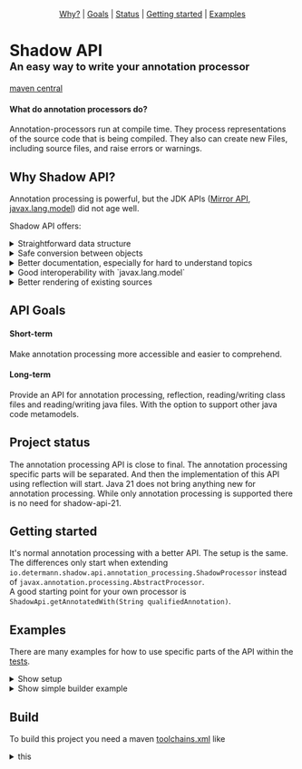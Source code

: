 <p align="center">
  <a href="#why-shadow-api">Why?</a> |
  <a href="#api-goals">Goals</a> |
  <a href="#project-status">Status</a> |
  <a href="#getting-started">Getting started</a> |
  <a href="#examples">Examples</a>
</p>

# Shadow API <br><b style="font-size: 65%">An easy way to write your annotation processor</b>

[maven central](https://central.sonatype.com/namespace/io.determann)

#### What do annotation processors do?

Annotation-processors run at compile time. They process representations of the source code that is being compiled. 
They also can create new Files, including source files, and raise errors or warnings.


## Why Shadow API?

Annotation processing is powerful, but the JDK APIs 
(<a href = "https://docs.oracle.com/javase/7/docs/jdk/api/apt/mirror/overview-summary.html">Mirror API</a>,
<a href = "https://docs.oracle.com/en/java/javase/17/docs/api/java.compiler/javax/lang/model/package-summary.html">javax.lang.model</a>)
did not age well.

Shadow API offers:

<details><summary>Straightforward data structure</summary>
<table>
<tr>
<th>Shadow API</th>
<th>JDK</th>
</tr>
<tr>
<td width="300">

- Shadow
  - Declared
    - Class 
    - Enum 
    - Record 
    - Annotation
        - AnnotationUsage
  - Array
  - Executable
    - Constructor
    - Method
  - Intersection
  - Void
  - Module
  - Package
  - RecordComponent
  - Null
  - Primitive
  - Generic
  - Wildcard
  - Variable
    - EnumConstant
    - Field
    - Parameter
</td>
<td width="300">

- TypeMirror
  - ReferenceType
    - ArrayType  
    - DeclaredType  
    - ErrorType  
    - NullType  
    - TypeVariable
  - ExecutableType
  - IntersectionType
  - NoType
  - PrimitiveType
  - UnionType
  - WildcardType
  

- AnnotationMirror


- Element
  - ExecutableElement
  - ModuleElement
  - PackageElement
  - RecordComponentElement
  - TypeElement
  - TypeParameterElement
  - VariableElement
</td>
</tr>
</table>
</details>
<details><summary>Safe conversion between objects </summary>
<br/>

**Let's say you process the following class and want to get the type of the list**

````java
import java.util.List;

class MyClass
{
   private final List<String> myField;
}
````
<br/>
<table>
<tr>
<th>Shadow API</th>
<th>JDK</th>
</tr>
<tr>
<td width="50%">

````java
class ConversionTest
{
  @Test
  void testConversion()
  {
    ProcessorTest
      .process(annotationProcessingContext ->
         {
           Shadow<TypeMirror> myField = annotationProcessingContext.getClassOrThrow("MyClass")
                                                 .getFieldOrThrow("myField")
                                                 .getType();
           //Converters limit the conversion to possible types
           Shadow<TypeMirror> genericType = convert(myField)
                   .toInterfaceOrThrow()
                   .getGenerics()
                   .get(0);
                   
           assertEquals(annotationProcessingContext.getClassOrThrow("java.lang.String"), 
                        genericType);
         })
      .withCodeToCompile("MyClass.java", """
         import java.util.List;
         class MyClass {
            private List<String> myField;
         }""")
      .compile();
  }
}
````
</td>
<td width="50%">

````java
class ConversionTest
{
  @Test
  void testConversion()
  {
    ProcessorTest
      .process(annotationProcessingContext ->
         {
           Elements elements = annotationProcessingContext.getJdkApiContext()
                                        .getProcessingEnv()
                                        .getElementUtils();
           //get a type -> Element data structure 
           List<? extends Element> myClass = elements.getTypeElement("MyClass")
                                                     .getEnclosedElements();

           //get fields of that type -> Element data structure 
           VariableElement myField = ElementFilter
                   .fieldsIn(myClass)
                   .stream()
                   .filter(field -> field.getSimpleName()
                                         .toString()
                                         .equals("myField"))
                   .findAny()
                   .orElseThrow();
           
           //get Generic -> switch to Type data structure  
           TypeMirror genericType = ((DeclaredType) myField.asType())
                   .getTypeArguments().get(0);
                   
           //switch back to Element data structure for comparison
           Element genericElement = ((DeclaredType) genericType).asElement();
           
           assertEquals(elements.getTypeElement("java.lang.String"),
                        genericElement);
         })
      .withCodeToCompile("MyClass.java", """
         import java.util.List;
         class MyClass {
            private List<String> myField;
         }""")
      .compile();
  }
}
````
</td>
</tr>
</table>
</details>
<details><summary>Better documentation, especially for hard to understand topics</summary>

<table>
<tr>
<th>Shadow API</th>
<th>JDK</th>
</tr>
<tr>
<td width="50%">

````java
public interface Shadow
{
   //...
  /**
   * Information regarding generics is lost after the compilation. For Example 
   * {@code List<String>} becomes {@code List}. This method Does the same.
   * This can be useful if you want to check if a shadow implements for example 
   * {@link java.util.Collection} 
   * {@code shadowToTest.erasure().isSubtypeOf(annotationProcessingContext.getDeclaredOrThrow("java.util.Collection").erasure())}
   */
  Shadow<TypeMirror> erasure();
  //...
}
````
</td>
<td width="50%">

````java
public interface Types {
   //...
  /**
   * {@return the erasure of a type}
   *
   * @param t  the type to be erased
   * @throws IllegalArgumentException if given a type for a package or module
   * @jls 4.6 Type Erasure
   */
  TypeMirror erasure(TypeMirror t);
  //...
}
````
</td>
</tr>
</table>
</details>
<details><summary>Good interoperability with `javax.lang.model`</summary>

<table>
<tr>
<th>Shadow API -> JDK</th>
<th>JDK -> Shadow API</th>
</tr>
<tr>
<td width="50%">

````java
class ConversionTest
{
  @Test
  void testConversion1()
  {
    ProcessorTest
      .process(annotationProcessingContext ->
         {
           ProcessingEnvironment processingEnv = annotationProcessingContext.getJdkApiContext().getProcessingEnv();
           RoundEnvironment roundEnv = annotationProcessingContext.getJdkApiContext().getRoundEnv();

           Element typeElement = annotationProcessingContext.getClassOrThrow("java.lang.String").getElement();
           TypeMirror mNyClass1 = annotationProcessingContext.getClassOrThrow("java.lang.String").getMirror();
         })
      .compile();
  }
}
````
</td>
<td width="50%">

````java
class ConversionTest extends AbstractProcessor
{
  @Override
  public boolean process(Set<? extends TypeElement> annotations, RoundEnvironment roundEnv)
  {
    ShadowApi annotationProcessingContext = ShadowApi.create(processingEnv, roundEnv, 0);

    Shadow<? extends TypeMirror> shadow = annotationProcessingContext.getShadowFactory().shadowFromElement(null);
    Shadow<? extends TypeMirror> shadow1 = annotationProcessingContext.getShadowFactory().shadowFromType(null);
    List<AnnotationUsage> annotationUsages = annotationProcessingContext.getShadowFactory().annotationUsages(null);
  }
}
````
</td>
</tr>
</table>
</details>
<details><summary>Better rendering of existing sources</summary>


**A simple method like this**

````java
public abstract class MyClass {
   
  @MyAnnotation
  public abstract <T> T get(int index);
}
````
can be rendered in the following ways

<table>
<tr>
<th>Rendering</th>
<th>Shadow API</th>
<th>JDK</th>
</tr>
<tr>
<td>

````java
@MyAnnotation
public abstract <T> T get(int index);
````
</td>
<td>

````java
render(method).declaration()
````
</td>
</tr>
<tr>
<td>

````java
@MyAnnotation
public <T> T get(int index) {
//do stuff
}
````
</td>
<td>

````java
render(method).declaration("//do stuff")
````
</td>
</tr>
<tr>
<td>

````java
get()
````
</td>
<td>

````java
render(method).invocation()
````
</td>
</tr>
<tr>
<td>

````java
get(5413)
````
</td>
<td>

````java
render(method).invocation("5413")
````
</td>
</tr>
<tr>
<td>

````
<T>get(int)
````
</td>
<td>

````java
method.toString()
method.getElement().toString()
````
</td>
<td>

````java
methodElement.toString()
````
</td>
</tr>
<tr>
<td>

````
<T>(int)T
````
</td>
<td>

````java
method.getMirror().toString()
````
</td>
<td>

````java
methodMirror.toString()
````
</td>
</tr>
</table>

Names can be rendered as
- QualifiedNames
- SimpleNames
- WithoutNeedingImports (default)

and a Callback can be registered for NameRenderedEvents to create for example imports.
</details>

## API Goals

#### Short-term

Make annotation processing more accessible and easier to comprehend.

#### Long-term

Provide an API for annotation processing, reflection, reading/writing class files and reading/writing java files.
With the option to support other java code metamodels.

## Project status

The annotation processing API is close to final.
The annotation processing specific parts will be separated.
And then the implementation of this API using reflection will start.
Java 21 does not bring anything new for annotation processing. 
While only annotation processing is supported there is no need for shadow-api-21.

## Getting started

It's normal annotation processing with a better API. The setup is the same. The differences only start when extending
`io.determann.shadow.api.annotation_processing.ShadowProcessor` instead of `javax.annotation.processing.AbstractProcessor`.<br>
A good starting point for your own processor is `ShadowApi.getAnnotatedWith(String qualifiedAnnotation)`.


## Examples

There are many examples for how to use specific parts of the API within the [tests](/shadow-api-17/src/test/java/io/determann/shadow/api).

<details><summary>Show setup</summary>
<p>
We will create everything you need to get started with your first annotation processor in maven in this setup. 

### 1) Two Modules

The annotation processor must be compiled first.
Create two maven modules. 
One having the code to process and one containing the annotation processor.

#### processor module
````xml
<?xml version="1.0" encoding="UTF-8"?>
<project xmlns="http://maven.apache.org/POM/4.0.0"
         xmlns:xsi="http://www.w3.org/2001/XMLSchema-instance"
         xsi:schemaLocation="http://maven.apache.org/POM/4.0.0 http://maven.apache.org/xsd/maven-4.0.0.xsd">
    <modelVersion>4.0.0</modelVersion>
    <groupId>io.determann</groupId>
    <artifactId>processor-example</artifactId>
    <version>0.2.0</version>
</project>
````

#### processed module
````xml
<?xml version="1.0" encoding="UTF-8"?>
<project xmlns="http://maven.apache.org/POM/4.0.0"
         xmlns:xsi="http://www.w3.org/2001/XMLSchema-instance"
         xsi:schemaLocation="http://maven.apache.org/POM/4.0.0 http://maven.apache.org/xsd/maven-4.0.0.xsd">
    <modelVersion>4.0.0</modelVersion>
    <groupId>io.determann</groupId>
    <artifactId>processed-example</artifactId>
    <version>0.2.0</version>
</project>
````

### 2) Dependencies

The processor needs to depend on the `shadow-api`
````xml
        <dependency>
            <groupId>io.determann</groupId>
            <artifactId>shadow</artifactId>
            <version>0.2.0</version>
        </dependency>
````

And the processed module needs to depend on the processor module
````xml
        <dependency>
            <groupId>io.determann</groupId>
            <artifactId>processor-example</artifactId>
            <version>0.2.0</version>
        </dependency>
````

### 3) Processor paths

The module being processed needs to know the module it's processed by
````xml
    <build>
        <plugins>
            <plugin>
                <groupId>org.apache.maven.plugins</groupId>
                <artifactId>maven-compiler-plugin</artifactId>
                <version>3.8.1</version>
                <configuration>
                    <annotationProcessorPaths>
                        <path>
                            <groupId>io.determann</groupId>
                            <artifactId>processor-example</artifactId>
                            <version>0.2.0</version>
                        </path>
                    </annotationProcessorPaths>
                </configuration>
            </plugin>
        </plugins>
    </build>
````

### 4) Disable annotation processing

Disable annotation processing in the processor module, otherwise the annotation processor would be used to process itself
````xml
    <build>
        <plugins>
            <plugin>
                <groupId>org.apache.maven.plugins</groupId>
                <artifactId>maven-compiler-plugin</artifactId>
                <version>3.8.1</version>
                <configuration>
                    <source>17</source>
                    <target>17</target>
                    <!--don't compile the annotation processor using the annotation processor-->
                    <compilerArgument>-proc:none</compilerArgument>
                </configuration>
            </plugin>
        </plugins>
    </build>
````

### 5) The processor itself

Extend `ShadowProcessor` for your own processor and override `process()`
````java
import io.determann.shadow.api.annotation_processing.AnnotationProcessingContext;
import io.determann.shadow.api.annotation_processing.ShadowProcessor;

public class MyProcessor extends ShadowProcessor
{
   @Override
   public void process(final ShadowApi annotationProcessingContext) {
   }
}
````

### 6) Register this processor

Create a file in `src/main/resources/META-INF/services/` called `javax.annotation.processing.Processor` and add your qualified path

````text
io.determann.shadow.example.processor.MyProcessor
````

### 7) Annotation

Now create an Annotation to process in the processor module
````java
public @interface MyAnnotation {}
````

### 8) Process

And finally process anything annotated with that annotation 
````java
import io.determann.shadow.api.annotation_processing.AnnotationProcessingContext;
import io.determann.shadow.api.annotation_processing.ShadowProcessor;

public class MyProcessor extends ShadowProcessor
{
   @Override
   public void process(final ShadowApi annotationProcessingContext) {
      for (Shadow<TypeMirror> shadow : annotationProcessingContext.getAnnotatedWith("io.determann.shadow.example.processor.MyAnnotation").all())
      {
      }
   }
}
````

</p>
</details>

<details><summary>Show simple builder example</summary>
<p>

An annotation to mark classes
````java
@Target(ElementType.TYPE)
public @interface BuilderPattern {}
````
A Processor creating a simple Builder companion object
````java
import io.determann.shadow.api.annotation_processing.AnnotationProcessingContext;
import io.determann.shadow.api.annotation_processing.ShadowProcessor;
import io.determann.shadow.api.property.MutableProperty;
import io.determann.shadow.api.shadow.Class;

import java.util.List;
import java.util.stream.Collectors;

import static org.apache.commons.lang3.StringUtils.capitalize;
import static org.apache.commons.lang3.StringUtils.uncapitalize;

/**
 * Builds a companion Builder class for each annotated class
 */
public class ShadowBuilderProcessor extends ShadowProcessor
{
  @Override
  public void process(final ShadowApi annotationProcessingContext)
  {
    //iterate over every class annotated with the BuilderPattern annotation
    for (Class aClass : annotationProcessingContext.getAnnotatedWith("io.determann.shadow.example.processor.builder.BuilderPattern").classes())
    {
      String toBuildQualifiedName = aClass.getQualifiedName();
      String builderQualifiedName = toBuildQualifiedName + "ShadowBuilder";//qualifiedName of the companion builder class
      String builderSimpleName = aClass.getSimpleName() + "ShadowBuilder";//simpleName of the companion builder class
      String builderVariableName = uncapitalize(builderSimpleName);

      //create a record holding the code needed to render a property in the builder
      List<BuilderElement> builderElements = aClass.getMutableProperties()
                                                   .stream()
                                                   .map(property -> renderProperty(builderSimpleName,
                                                                                   builderVariableName,
                                                                                   property))
                                                   .toList();

      //writes the builder
      annotationProcessingContext.writeSourceFile(builderQualifiedName,
                                renderBuilder(aClass, toBuildQualifiedName, builderSimpleName, builderVariableName, builderElements));
    }
  }

  /**
   * renders a companion builder class
   */
  private String renderBuilder(final Class aClass,
                               final String toBuildQualifiedName,
                               final String builderSimpleName,
                               final String builderVariableName,
                               final List<BuilderElement> builderElements)
  {
    String fields = builderElements.stream()
                                   .map(BuilderElement::field)
                                   .collect(Collectors.joining("\n\n"));

    String mutators = builderElements.stream()
                                     .map(BuilderElement::mutator)
                                     .collect(Collectors.joining("\n\n"));

    String setterInvocations = builderElements.stream()
                                              .map(BuilderElement::toBuildSetter)
                                              .collect(Collectors.joining("\n\n"));
    return """
            package %1$s;
                  
            public class %2$s{
               %3$s
                  
            %4$s
                  
               public %5$s build() {
                  %5$s %6$s = new %5$s();
                  %7$s
                  return %6$s;
               }
            }
            """.formatted(aClass.getPackage().getQualifiedName(),
                          builderSimpleName,
                          fields,
                          mutators,
                          toBuildQualifiedName,
                          builderVariableName,
                          setterInvocations);
  }

  /**
   * Creates a {@link BuilderElement} for each property of the annotated pojo
   */
  private BuilderElement renderProperty(final String builderSimpleName,
                                        final String builderVariableName,
                                        final MutableProperty property)
  {
    String propertyName = property.getSimpleName();
    String type = property.getType().toString();
    String field = "private " + type + " " + propertyName + ";";

    String mutator = """
               public %1$s with%2$s(%3$s %4$s) {
                  this.%4$s = %4$s;
                  return this;
               }
            """.formatted(builderSimpleName,
                          capitalize(propertyName),
                          type,
                          propertyName);

    String toBuildSetter = builderVariableName + "." + property.getSetter().getSimpleName() + "(" + propertyName + ");";

    return new BuilderElement(field, mutator, toBuildSetter);
  }

  /**
   * Used to render the code needed to render a property in the builder
   *
   * @param field ones rendered will hold the values being used to build the pojo
   * @param mutator ones rendered will set the value of the {@link #field}
   * @param toBuildSetter ones rendered will modify the build pojo
   */
  private record BuilderElement(String field, String mutator, String toBuildSetter) {}
}
````
For a simple pojo like
````java
@BuilderPattern
public class Customer
{
   public static CustomerShadowBuilder builder()
   {
      return new CustomerShadowBuilder();
   }
   
   private String name;

   public String getName() { return name; }

   public void setName(String name) { this.name = name; }
}
````
This builder would be generated
````java
public class CustomerShadowBuilder{
   private java.lang.String name;

   public CustomerShadowBuilder withName(java.lang.String name) {
      this.name = name;
      return this;
   }

   public io.determann.shadow.example.processed.Customer build() {
     io.determann.shadow.example.processed.Customer customer = new io.determann.shadow.example.processed.Customer();
      customer.setName(name);
      return customer;
   }
}
````
</p>
</details>

## Build

To build this project you need a maven [toolchains.xml](https://maven.apache.org/guides/mini/guide-using-toolchains.html) like 
<details><summary>this</summary>

````xml
<?xml version="1.0" encoding="UTF-8"?>
<toolchains>
    <toolchain>
        <type>jdk</type>
        <provides>
            <version>1.8</version>
        </provides>
        <configuration>
            <jdkHome>my/path/to/jdk/8</jdkHome>
        </configuration>
    </toolchain>
    <toolchain>
        <type>jdk</type>
        <provides>
            <version>11</version>
        </provides>
        <configuration>
            <jdkHome>my/path/to/jdk/11</jdkHome>
        </configuration>
    </toolchain>
    <toolchain>
        <type>jdk</type>
        <provides>
            <version>17</version>
        </provides>
        <configuration>
            <jdkHome>my/path/to/jdk/17</jdkHome>
        </configuration>
    </toolchain>
</toolchains>
````
</details>